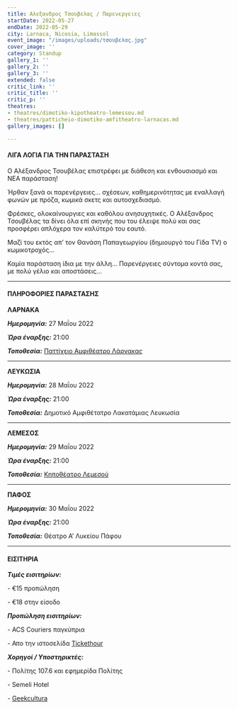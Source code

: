 ```yaml
---
title: Αλεξανδρος Τσουβελας / Παρενεργειες
startDate: 2022-05-27
endDate: 2022-05-29
city: Larnaca, Nicosia, Limassol
event_image: "/images/uploads/τσουβελας.jpg"
cover_image: ''
category: Standup
gallery_1: ''
gallery_2: ''
gallery_3: ''
extended: false
critic_link: ''
critic_title: ''
critic_p: ''
theatres:
- theatres/dimotiko-kipotheatro-lemessou.md
- theatres/patticheio-dimotiko-amfitheatro-larnacas.md
gallery_images: []

---
```

#### ΛΙΓΑ ΛΟΓΙΑ ΓΙΑ ΤΗΝ ΠΑΡΑΣΤΑΣΗ

Ο Αλέξανδρος Τσουβέλας επιστρέφει με διάθεση και ενθουσιασμό και ΝΕΑ παράσταση!

Ήρθαν ξανά οι παρενέργειες... σχέσεων, καθημερινότητας με εναλλαγή φωνών με πρόζα, κωμικά σκετς και αυτοσχεδιασμό.

Φρέσκες, ολοκαίνουργιες και καθόλου ανησυχητικές. Ο Αλέξανδρος Τσουβέλας τα δίνει όλα επί σκηνής που του έλειψε πολύ και σας προσφέρει απλόχερα τον καλύτερό του εαυτό.

Μαζί του εκτός απ’ τον Θανάση Παπαγεωργίου (δημιουργό του Γίδα TV) ο κωμικοτροχός...

Καμία παράσταση ίδια με την άλλη... Παρενέργειες σύντομα κοντά σας, με πολύ γέλιο και αποστάσεις...

***

#### ΠΛΗΡΟΦΟΡΙΕΣ ΠΑΡΑΣΤΑΣΗΣ

**ΛΑΡΝΑΚΑ**

**_Ημερομηνία:_** 27 Μαΐου 2022

**_Ώρα έναρξης:_** 21:00

**_Τοποθεσία:_** [Παττίχειο Αμφιθέατρο Λάρνακας](https://www.google.com/maps/place/Patticheio/@34.9060546,33.6234982,18z/data=!4m12!1m6!3m5!1s0x14e082c9d8871bd9:0x8ca12064acd6b747!2sPatticheio!8m2!3d34.9059358!4d33.6245711!3m4!1s0x14e082c9d8871bd9:0x8ca12064acd6b747!8m2!3d34.9059358!4d33.6245711 "Παττίχειο Λάρνακας")

***

**ΛΕΥΚΩΣΙΑ**

**_Ημερομηνία:_** 28 Μαΐου 2022

**_Ώρα έναρξης:_** 21:00

**_Τοποθεσία:_** Δημοτικό Αμφιθέτατρο Λακατάμιας Λευκωσία

***

**ΛΕΜΕΣΟΣ**

**_Ημερομηνία:_** 29 Μαΐου 2022

**_Ώρα έναρξης:_** 21:00

**_Τοποθεσία:_** [Κηποθέατρο Λεμεσού](https://www.google.com/maps/place/Municipal+Open+Air+Theater,+Lord+Byron+14,+Limassol,+Cyprus/@34.6838107,33.0528777,17z/data=!3m1!4b1!4m5!3m4!1s0x14e73315956d183f:0xd12f518bff0fa34a!8m2!3d34.6837781!4d33.0550723 "Κηποθέατρο Λεμεσού")

***

**ΠΑΦΟΣ**

**_Ημερομηνία:_** 30 Μαΐου 2022

**_Ώρα έναρξης:_** 21:00

**_Τοποθεσία:_** Θέατρο Α’ Λυκείου Πάφου

***

#### ΕΙΣΙΤΗΡΙΑ

**_Τιμές εισιτηρίων:_**

\- €15 προπώληση

\- €18 στην είσοδο

**_Προπώληση εισιτηρίων:_**

\- ACS Couriers παγκύπρια

\- Απο την ιστοσελίδα [Tickethour](https://shop.tickethour.com/ticketmaster_se_3689.html "Tickethour")

**_Χορηγοί / Υποστηρικτές:_**

\- Πολίτης 107.6 και εφημερίδα Πολίτης

\- Semeli Hotel

\- [Geekcultura](https://geekcultura.com/ "Geek cultura")